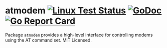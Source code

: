 # atmodem [![Linux Test Status](https://github.com/mdlayher/atmodem/workflows/Linux%20Test/badge.svg)](https://github.com/mdlayher/atmodem/actions) [![GoDoc](https://godoc.org/github.com/mdlayher/atmodem?status.svg)](https://godoc.org/github.com/mdlayher/atmodem) [![Go Report Card](https://goreportcard.com/badge/github.com/mdlayher/atmodem)](https://goreportcard.com/report/github.com/mdlayher/atmodem)

Package `atmodem` provides a high-level interface for controlling modems using
the AT command set. MIT Licensed.
